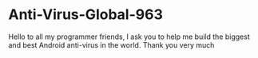 # Anti-Virus-Global-963
Hello to all my programmer friends, I ask you to help me build the biggest and best Android anti-virus in the world. Thank you very much
